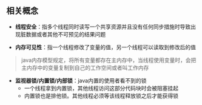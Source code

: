 ## 相关概念

- **线程安全**：指多个线程同时读写一个共享资源并且没有任何同步措施时导致出现脏数据或者其他不可预见的结果问题


- **内存可见性**：指一个线程修改了变量的值，另一个线程可以读取到修改后的值
> java内存模型规定，将所有变量都存在主内存中，当线程使用变量时，会把主内存中的变量复制到自己的工作空间或者叫工作内存


- **监视器锁/内置锁/内部锁**：java内置的使用者看不到的锁
    - 一个线程拿到内置锁，其他线程访问这部分代码块时会被阻塞挂起
    - 内置锁也是排他锁。其他线程必须等该线程释放锁之后才能获得锁